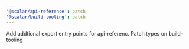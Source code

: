 ```yaml
---
'@scalar/api-reference': patch
'@scalar/build-tooling': patch
---
```


Add addtional export entry points for api-referenc. Patch types on build-tooling
